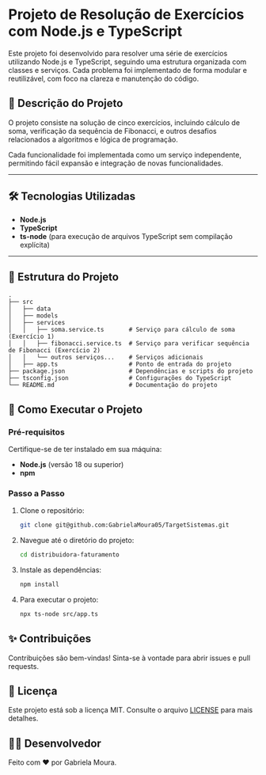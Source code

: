 # Projeto de Resolução de Exercícios com Node.js e TypeScript  

Este projeto foi desenvolvido para resolver uma série de exercícios utilizando Node.js e TypeScript, seguindo uma estrutura organizada com classes e serviços. Cada problema foi implementado de forma modular e reutilizável, com foco na clareza e manutenção do código.  

## 📜 Descrição do Projeto  

O projeto consiste na solução de cinco exercícios, incluindo cálculo de soma, verificação da sequência de Fibonacci, e outros desafios relacionados a algoritmos e lógica de programação.  

Cada funcionalidade foi implementada como um serviço independente, permitindo fácil expansão e integração de novas funcionalidades.  

---

## 🛠️ Tecnologias Utilizadas  

- **Node.js**  
- **TypeScript**  
- **ts-node** (para execução de arquivos TypeScript sem compilação explícita)

---

## 📂 Estrutura do Projeto  

```plaintext
.
├── src
│   ├── data
│   ├── models
│   ├── services
│   │   ├── soma.service.ts       # Serviço para cálculo de soma (Exercício 1)
│   │   ├── fibonacci.service.ts  # Serviço para verificar sequência de Fibonacci (Exercício 2)
│   │   └── outros serviços...    # Serviços adicionais
│   ├── app.ts                    # Ponto de entrada do projeto
├── package.json                  # Dependências e scripts do projeto
├── tsconfig.json                 # Configurações do TypeScript
└── README.md                     # Documentação do projeto
```

## 🚀 Como Executar o Projeto

### Pré-requisitos

Certifique-se de ter instalado em sua máquina:

- **Node.js** (versão 18 ou superior)
- **npm**

### Passo a Passo

1. Clone o repositório:

   ```bash
   git clone git@github.com:GabrielaMoura05/TargetSistemas.git
   ```

2. Navegue até o diretório do projeto:

   ```bash
   cd distribuidora-faturamento
   ```

3. Instale as dependências:

   ```bash
   npm install
   ```

4. Para executar o projeto:

   ```bash
   npx ts-node src/app.ts
   ```

## ✨ Contribuições  

Contribuições são bem-vindas! Sinta-se à vontade para abrir issues e pull requests.  

## 📝 Licença  

Este projeto está sob a licença MIT. Consulte o arquivo [LICENSE](LICENSE) para mais detalhes.  

## 👩‍💻 Desenvolvedor  

Feito com ❤️ por Gabriela Moura.  

